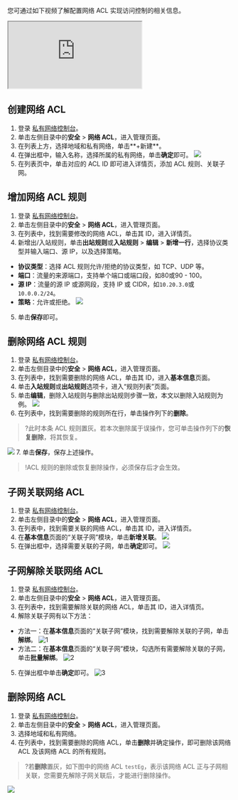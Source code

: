您可通过如下视频了解配置网络 ACL 实现访问控制的相关信息。
<div class="doc-video-mod"><iframe src="https://cloud.tencent.com/edu/learning/quick-play/2355-35415?source=gw.doc.media&withPoster=1&notip=1"></iframe></div>

## 创建网络 ACL
1. 登录 [私有网络控制台](https://console.cloud.tencent.com/vpc)。
2. 单击左侧目录中的**安全** > **网络 ACL**，进入管理页面。
3. 在列表上方，选择地域和私有网络，单击**+新建**。
4. 在弹出框中，输入名称，选择所属的私有网络，单击**确定**即可。
![](https://qcloudimg.tencent-cloud.cn/raw/f7557749950e9c27818f8108a8f018f7.png)
5. 在列表页中，单击对应的 ACL ID 即可进入详情页，添加 ACL 规则、关联子网。

## 增加网络 ACL 规则
1. 登录 [私有网络控制台](https://console.cloud.tencent.com/vpc)。
2. 单击左侧目录中的**安全** > **网络 ACL**，进入管理页面。
3. 在列表中，找到需要修改的网络 ACL，单击其 ID，进入详情页。
4. 新增出/入站规则，单击**出站规则**或**入站规则** > **编辑** > **新增一行**，选择协议类型并输入端口、源 IP，以及选择策略。
 - **协议类型**：选择 ACL 规则允许/拒绝的协议类型，如 TCP、UDP 等。
 - **端口**：流量的来源端口，支持单个端口或端口段，如80或90 - 100。
 - **源 IP**：流量的源 IP 或源网段，支持 IP 或 CIDR，如`10.20.3.0`或`10.0.0.2/24`。
 - **策略**：允许或拒绝。
![](https://qcloudimg.tencent-cloud.cn/raw/62ac501e9aa6d57f6140f6d4a70e8976.png)
5. 单击**保存**即可。

## 删除网络 ACL 规则
1. 登录 [私有网络控制台](https://console.cloud.tencent.com/vpc)。
2. 单击左侧目录中的**安全** > **网络 ACL**，进入管理页面。
3. 在列表中，找到需要删除的网络 ACL，单击其 ID，进入**基本信息**页面。
4. 单击**入站规则**或**出站规则**选项卡，进入“规则列表”页面。
5. 单击**编辑**，删除入站规则与删除出站规则步骤一致，本文以删除入站规则为例。
![](https://qcloudimg.tencent-cloud.cn/raw/c0e4e2322513530502375bcde1803b97.png)
6. 在列表中，找到需要删除的规则所在行，单击操作列下的**删除**。
>?此时本条 ACL 规则置灰。若本次删除属于误操作，您可单击操作列下的**恢复删除**，将其恢复。
>
![](https://main.qcloudimg.com/raw/2870ab49970f82e80e06846f61d1d4fc.png)
7. 单击**保存**，保存上述操作。
>!ACL 规则的删除或恢复删除操作，必须保存后才会生效。
>

## 子网关联网络 ACL
1. 登录 [私有网络控制台](https://console.cloud.tencent.com/vpc)。
2. 单击左侧目录中的**安全** > **网络 ACL**，进入管理页面。
3. 在列表中，找到需要关联的网络 ACL，单击其 ID，进入详情页。
4. 在**基本信息**页面的“关联子网”模块，单击**新增关联**。
![](https://main.qcloudimg.com/raw/a6113f7b3c76b6b1be07d6edd26f3530.png)
5. 在弹出框中，选择需要关联的子网，单击**确定**即可。
![](https://main.qcloudimg.com/raw/a7a608ebaf447a6fc24a6f9f313d14e6.png)

## 子网解除关联网络 ACL
1. 登录 [私有网络控制台](https://console.cloud.tencent.com/vpc)。
2. 单击左侧目录中的**安全** > **网络 ACL**，进入管理页面。
3. 在列表中，找到需要解除关联的网络 ACL，单击其 ID，进入详情页。
4. 解除关联子网有以下方法：
 - 方法一：在**基本信息**页面的“关联子网”模块，找到需要解除关联的子网，单击**解绑**。
![1](https://main.qcloudimg.com/raw/beb96d3bea157af5f5c9c76c85b1cc7f.png)
 - 方法二：在**基本信息**页面的“关联子网”模块，勾选所有需要解除关联的子网，单击**批量解绑**。
![2](https://main.qcloudimg.com/raw/ab35d623e1d61749dcb6594b8de21901.png)
5. 在弹出框中单击**确定**即可。
![3](https://main.qcloudimg.com/raw/93c7ebc3980f072d1194e87538ab1a79.png)

## 删除网络 ACL
1. 登录 [私有网络控制台](https://console.cloud.tencent.com/vpc)。
2. 单击左侧目录中的**安全** > **网络 ACL**，进入管理页面。
3. 选择地域和私有网络。
4. 在列表中，找到需要删除的网络 ACL，单击**删除**并确定操作，即可删除该网络 ACL 及该网络 ACL 的所有规则。
>?若**删除**置灰，如下图中的网络 ACL `testEg`，表示该网络 ACL 正与子网相关联，您需要先解除子网关联后，才能进行删除操作。
>
![](https://main.qcloudimg.com/raw/52d13aac33e609dc59d132ffa4c71171.png)





